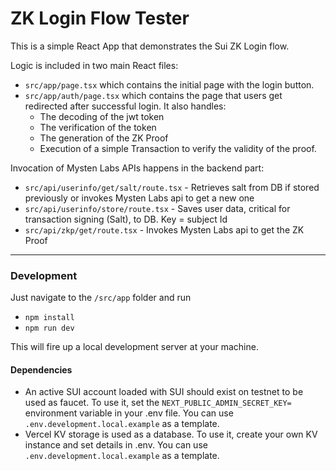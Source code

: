 # ZK Login Flow Tester


This is a simple React App that demonstrates the Sui ZK Login flow.

Logic is included in two main React files:

 - `src/app/page.tsx` which contains the initial page with the login button.
 - `src/app/auth/page.tsx` which contains the page that users get redirected after successful login. It also handles:
   - The decoding of the jwt token
   - The verification of the token
   - The generation of the ZK Proof
   - Execution of a simple Transaction to verify the validity of the proof.


Invocation of Mysten Labs APIs happens in the backend part:

- `src/api/userinfo/get/salt/route.tsx` - Retrieves salt from DB if stored previously or invokes Mysten Labs api to get a new one
- `src/api/userinfo/store/route.tsx` - Saves user data, critical for transaction signing (Salt), to DB. Key = subject Id
- `src/api/zkp/get/route.tsx` - Invokes Mysten Labs api to get the ZK Proof

---

### Development

Just navigate to the `/src/app` folder and run
 -   `npm install`
 -   `npm run dev`

This will fire up a local development server at your machine.

#### Dependencies

 - An active SUI account loaded with SUI should exist on testnet to be used as faucet. To use it, set  the `NEXT_PUBLIC_ADMIN_SECRET_KEY=` environment variable in your .env file. You can use `.env.development.local.example` as a template.
 - Vercel KV storage is used as a database. To use it, create your own KV instance and set details in .env. You can use `.env.development.local.example` as a template.
